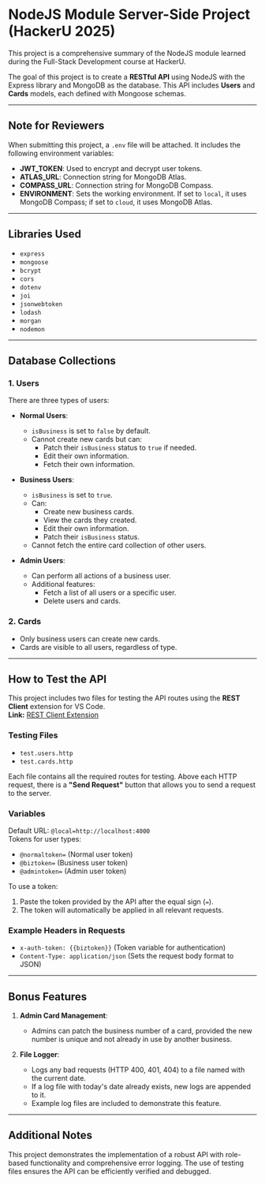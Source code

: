 # NodeJS Module Server-Side Project (HackerU 2025)

This project is a comprehensive summary of the NodeJS module learned during the Full-Stack Development course at HackerU.

The goal of this project is to create a **RESTful API** using NodeJS with the Express library and MongoDB as the database. This API includes **Users** and **Cards** models, each defined with Mongoose schemas.

---

## **Note for Reviewers**

When submitting this project, a `.env` file will be attached. It includes the following environment variables:
- **JWT_TOKEN**: Used to encrypt and decrypt user tokens.
- **ATLAS_URL**: Connection string for MongoDB Atlas.
- **COMPASS_URL**: Connection string for MongoDB Compass.
- **ENVIRONMENT**: Sets the working environment. If set to `local`, it uses MongoDB Compass; if set to `cloud`, it uses MongoDB Atlas.

---

## **Libraries Used**

- `express`  
- `mongoose`  
- `bcrypt`  
- `cors`  
- `dotenv`  
- `joi`  
- `jsonwebtoken`  
- `lodash`  
- `morgan`  
- `nodemon`  

---

## **Database Collections**

### 1. **Users**

There are three types of users:
- **Normal Users**:
  - `isBusiness` is set to `false` by default.
  - Cannot create new cards but can:
    - Patch their `isBusiness` status to `true` if needed.
    - Edit their own information.
    - Fetch their own information.

- **Business Users**:
  - `isBusiness` is set to `true`.
  - Can:
    - Create new business cards.
    - View the cards they created.
    - Edit their own information.
    - Patch their `isBusiness` status.
  - Cannot fetch the entire card collection of other users.

- **Admin Users**:
  - Can perform all actions of a business user.
  - Additional features:
    - Fetch a list of all users or a specific user.
    - Delete users and cards.

### 2. **Cards**

- Only business users can create new cards.
- Cards are visible to all users, regardless of type.

---

## **How to Test the API**

This project includes two files for testing the API routes using the **REST Client** extension for VS Code.  
**Link:** [REST Client Extension](https://marketplace.visualstudio.com/items?itemName=humao.rest-client)

### Testing Files
- `test.users.http`  
- `test.cards.http`  

Each file contains all the required routes for testing. Above each HTTP request, there is a **"Send Request"** button that allows you to send a request to the server.

### Variables
Default URL: `@local=http://localhost:4000`  
Tokens for user types:
- `@normaltoken=` (Normal user token)
- `@biztoken=` (Business user token)
- `@admintoken=` (Admin user token)

To use a token:
1. Paste the token provided by the API after the equal sign (`=`).
2. The token will automatically be applied in all relevant requests.

### Example Headers in Requests
- `x-auth-token: {{biztoken}}` (Token variable for authentication)  
- `Content-Type: application/json` (Sets the request body format to JSON)

---

## **Bonus Features**

1. **Admin Card Management**:
   - Admins can patch the business number of a card, provided the new number is unique and not already in use by another business.

2. **File Logger**:
   - Logs any bad requests (HTTP 400, 401, 404) to a file named with the current date.
   - If a log file with today's date already exists, new logs are appended to it.
   - Example log files are included to demonstrate this feature.

---

## **Additional Notes**

This project demonstrates the implementation of a robust API with role-based functionality and comprehensive error logging. The use of testing files ensures the API can be efficiently verified and debugged.

